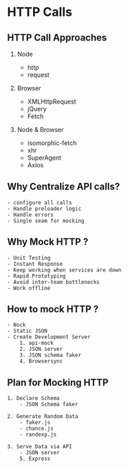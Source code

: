 # HTTP Calls

## HTTP Call Approaches

1. Node
	- http
	- request
	
2. Browser
	- XMLHttpRequest
	- jQuery
	- Fetch

3. Node & Browser
	- isomorphic-fetch
	- xhr
	- SuperAgent
	- Axios
	

## Why Centralize API calls?

	- configure all calls
	- Handle preloader logic
	- Handle errors
	- Single seam for mocking
	

## Why Mock HTTP ?

	- Unit Testing
	- Instant Response
	- Keep working when services are down
	- Rapid Prototyping 
	- Avoid inter-team bottlenecks
	- Work offline
	
	

## How to mock HTTP ?
	- Nock
	- Static JSON
	- Create Development Server
		1. api-mock
		2. JSON server
		3. JSON schema faker
		4. Browsersync
		

## Plan for Mocking HTTP
	1. Declare Schema
		- JSON Schema faker
		
	2. Generate Random Data
		- faker.js
		- chance.js
		- randexp.js
		
	3. Serve Data via API
		- JSON server
		5. Express